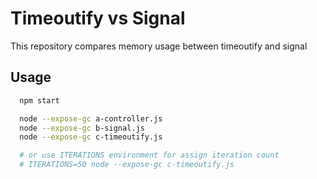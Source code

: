 # Timeoutify vs Signal

This repository compares memory usage between timeoutify and signal

## Usage

```bash
  npm start

  node --expose-gc a-controller.js
  node --expose-gc b-signal.js
  node --expose-gc c-timeoutify.js

  # or use ITERATIONS environment for assign iteration count
  # ITERATIONS=50 node --expose-gc c-timeoutify.js
```
